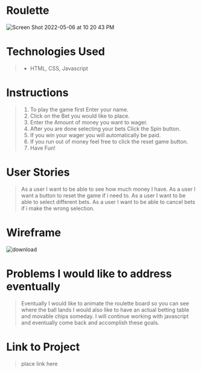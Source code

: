 
# Roulette

![Screen Shot 2022-05-06 at 10 20 43 PM](https://user-images.githubusercontent.com/101614021/167236137-94d7feab-a25b-466e-a0a6-ade771d1241b.png)

# Technologies Used

> - HTML, CSS, Javascript

# Instructions

>  1. To play the game first Enter your name.
>  2. Click on the Bet you would like to place.
>  3. Enter the Amount of money you want to wager.
>  4. After you are done selecting your bets Click the Spin button.
>  5. If you win your wager you will automatically be paid. 
>  6. If you run out of money feel free to click the reset game button.
>  7. Have Fun!

# User Stories

>  As a user I want to be able to see how much money I have.
>  As a user I want a button to reset the game if i need to.
>  As a user I want to be able to select different bets.
>  As a user I want to be able to cancel bets if i make the wrong selection.

# Wireframe

![download](https://user-images.githubusercontent.com/101614021/167236571-635a2810-7eb2-45d6-b321-c3d3eff6e1d0.png)

# Problems I would like to address eventually

>  Eventually I would like to animate the roulette board so you can see where the ball lands
>  I would also like to have an actual betting table and movable chips someday.
>  I will continue working with javascript and eventually come back and accomplish these goals.

# Link to Project

>  place link here
